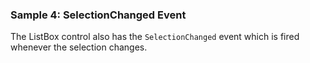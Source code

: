 ### Sample 4: SelectionChanged Event

The ListBox control also has the `SelectionChanged` event which is fired whenever the selection changes.
